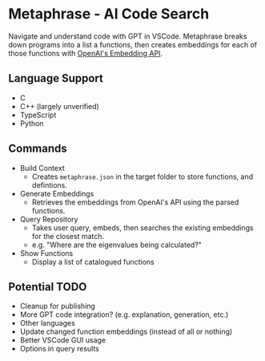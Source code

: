 # Metaphrase - AI Code Search

Navigate and understand code with GPT in VSCode. Metaphrase breaks down programs into a list a functions, then creates embeddings for each of those functions with [OpenAI's Embedding API](https://platform.openai.com/docs/guides/embeddings).

## Language Support

-   C
-   C++ (largely unverified)
-   TypeScript
-   Python

## Commands

-   Build Context
    -   Creates `metaphrase.json` in the target folder to store functions, and defintions.
-   Generate Embeddings
    -   Retrieves the embeddings from OpenAI's API using the parsed functions.
-   Query Repository
    -   Takes user query, embeds, then searches the existing embeddings for the closest match.
    -   e.g. "Where are the eigenvalues being calculated?"
-   Show Functions
    -   Display a list of catalogued functions

## Potential TODO

-   Cleanup for publishing
-   More GPT code integration? (e.g. explanation, generation, etc.)
-   Other languages
-   Update changed function embeddings (instead of all or nothing)
-   Better VSCode GUI usage
-   Options in query results
